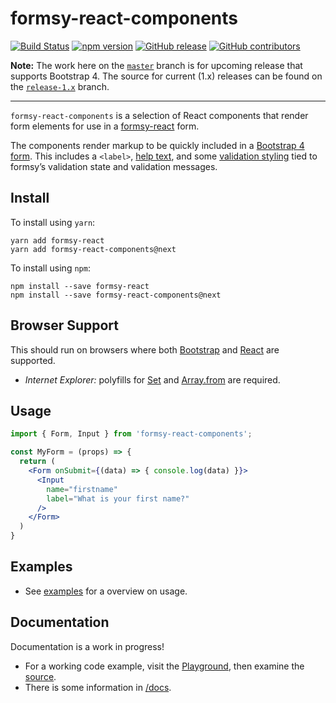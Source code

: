 # formsy-react-components

[![Build Status](https://travis-ci.org/twisty/formsy-react-components.svg?branch=bootstrap-4-dev)](https://travis-ci.org/twisty/formsy-react-components)
[![npm version](https://badge.fury.io/js/formsy-react-components.svg)](https://badge.fury.io/js/formsy-react-components)
[![GitHub release](https://img.shields.io/github/release/twisty/formsy-react-components.svg)](https://github.com/twisty/formsy-react-components/releases)
[![GitHub contributors](https://img.shields.io/github/contributors/twisty/formsy-react-components.svg)](https://github.com/twisty/formsy-react-components/contributors)

**Note:** The work here on the [`master`](https://github.com/twisty/formsy-react-components/tree/master) branch is for upcoming release that supports Bootstrap 4. The source for current (1.x) releases can be found on the [`release-1.x`](https://github.com/twisty/formsy-react-components/tree/release-1.x) branch.

---

`formsy-react-components` is a selection of React components that render form elements for use in a [formsy-react](https://github.com/formsy/formsy-react) form.

The components render markup to be quickly included in a [Bootstrap 4 form](https://getbootstrap.com/docs/4.3/components/forms/). This includes a `<label>`, [help text](https://getbootstrap.com/docs/4.3/components/forms/#help-text), and some [validation styling](https://getbootstrap.com/docs/4.3/components/forms/#validation) tied to formsy’s validation state and validation messages.

## Install

To install using `yarn`:

```
yarn add formsy-react
yarn add formsy-react-components@next
```

To install using `npm`:

```
npm install --save formsy-react
npm install --save formsy-react-components@next
```

## Browser Support

This should run on browsers where both [Bootstrap](https://getbootstrap.com/docs/4.3/getting-started/browsers-devices/#supported-browsers) and [React](https://facebook.github.io/react/docs/react-dom.html#browser-support) are supported.

* *Internet Explorer:* polyfills for [Set](https://developer.mozilla.org/en-US/docs/Web/JavaScript/Reference/Global_Objects/Set) and [Array.from](https://developer.mozilla.org/en/docs/Web/JavaScript/Reference/Global_Objects/Array/from?v=example#Polyfill) are required.

## Usage

```jsx
import { Form, Input } from 'formsy-react-components';

const MyForm = (props) => {
  return (
    <Form onSubmit={(data) => { console.log(data) }}>
      <Input
        name="firstname"
        label="What is your first name?"
      />
    </Form>
  )
}
```

## Examples

* See [examples](./examples/) for a overview on usage.

## Documentation

Documentation is a work in progress!

* For a working code example, visit the [Playground](http://twisty.github.io/formsy-react-components/playground/), then examine the [source](https://github.com/twisty/formsy-react-components/tree/master/examples/playground).
* There is some information in [/docs](https://github.com/twisty/formsy-react-components/tree/master/docs).
